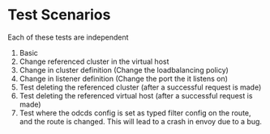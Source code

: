 # Test Scenarios

Each of these tests are independent

1. Basic
1. Change referenced cluster in the virtual host
1. Change in cluster definition (Change the loadbalancing policy)
1. Change in listener definition (Change the port the it listens on)
1. Test deleting the referenced cluster (after a successful request is made)
1. Test deleting the referenced virtual host (after a successful request is made)
1. Test where the odcds config is set as typed filter config on the route, and the route is
   changed. This will lead to a crash in envoy due to a bug.
